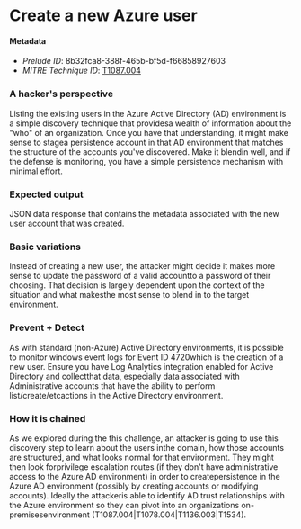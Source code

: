
# Create a new Azure user

#### Metadata

- *Prelude ID*: 8b32fca8-388f-465b-bf5d-f66858927603
- *MITRE Technique ID*: [T1087.004](https://attack.mitre.org/techniques/T1087/004)

### A hacker's perspective

Listing the existing users in the Azure Active Directory (AD) environment is a simple discovery technique that providesa wealth of information about the "who" of an organization. Once you have that understanding, it might make sense to stagea persistence account in that AD environment that matches the structure of the accounts you've discovered. Make it blendin well, and if the defense is monitoring, you have a simple persistence mechanism with minimal effort.

### Expected output

JSON data response that contains the metadata associated with the new user account that was created.

### Basic variations

Instead of creating a new user, the attacker might decide it makes more sense to update the password of a valid accountto a password of their choosing. That decision is largely dependent upon the context of the situation and what makesthe most sense to blend in to the target environment.

### Prevent + Detect

As with standard (non-Azure) Active Directory environments, it is possible to monitor windows event logs for Event ID 4720which is the creation of a new user. Ensure you have Log Analytics integration enabled for Active Directory and collectthat data, especially data associated with Administrative accounts that have the ability to perform list/create/etcactions in the Active Directory environment.

### How it is chained

As we explored during the this challenge, an attacker is going to use this discovery step to learn about the users inthe domain, how those accounts are structured, and what looks normal for that environment. They might then look forprivilege escalation routes (if they don't have administrative access to the Azure AD environment) in order to createpersistence in the Azure AD environment (possibly by creating accounts or modifying accounts). Ideally the attackeris able to identify AD trust relationships with the Azure environment so they can pivot into an organizations on-premisesenvironment (T1087.004|T1078.004|T1136.003|T1534).
